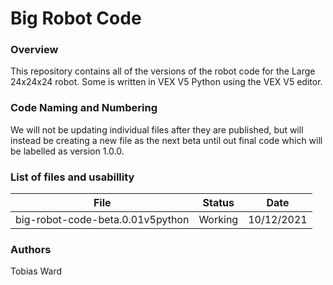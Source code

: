 # Big Robot Code
### Overview
This repository contains all of the versions of the robot code for the Large 24x24x24 robot. Some is written in VEX V5 Python using the VEX V5 editor.
### Code Naming and Numbering
We will not be updating individual files after they are published, but will instead be creating a new file as the next beta until out final code which will be labelled as version 1.0.0.

### List of files and usabillity
| File | Status | Date |
| ----------- | ----------- | ----------- |
| big-robot-code-beta.0.01v5python | Working | 10/12/2021 |

### Authors
Tobias Ward


